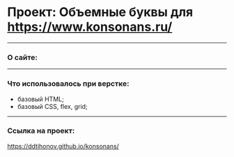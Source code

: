 # Проект: Объемные буквы для https://www.konsonans.ru/

___
### О сайте:

___
### Что использовалось при верстке:

* базовый HTML;
* базовый CSS, flex, grid;
___

### Ссылка на проект:

https://ddtihonov.github.io/konsonans/
